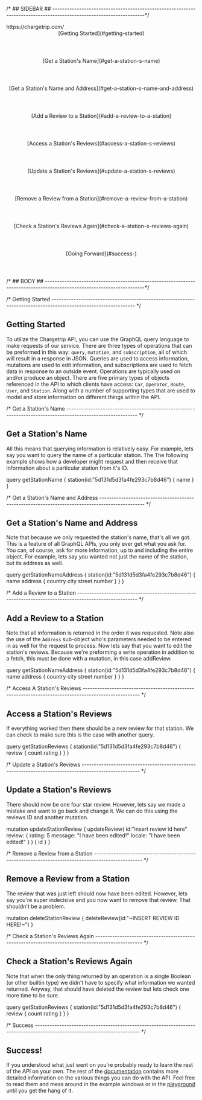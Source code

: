 /* ## SIDEBAR ## --------------------------------------------------------------------------------------------------------------------*/

<Sidebar>
<Logo>https://chargetrip.com/</Logo>
<Line>
<Header>[Getting Started](#getting-started)</Header>
<Header>[Get a Station's Name](#get-a-station-s-name)</Header>
<Header>[Get a Station's Name and Address](#get-a-station-s-name-and-address)</Header>
<Header>[Add a Review to a Station](#add-a-review-to-a-station)</Header>
<Header>[Access a Station's Reviews](#access-a-station-s-reviews)</Header>
<Header>[Update a Station's Reviews](#update-a-station-s-reviews)</Header>
<Header>[Remove a Review from a Station](#remove-a-review-from-a-station)</Header>
<Header>[Check a Station's Reviews Again](#check-a-station-s-reviews-again)</Header>
<Header>[Going Forward](#success-)</Header>
</Sidebar>

/* ## BODY ## -----------------------------------------------------------------------------------------------------------------------*/

<Body>

/* Getting Started  ---------------------------------------------------------------------------------------------------------------- */

<Full>

## Getting Started

To utilize the Chargetrip API, you can use the GraphQL query language to make requests of our service. There are three types of operations that can be preformed in this way: `query`, `mutation`, and `subscription`, all of which will result in a response in JSON. Queries are used to access information, mutations are used to edit information, and subscriptions are used to fetch data in response to an outside event. Operations are typically used on and/or produce an object. There are five primary types of objects referenced in the API to which clients have access: `Car`, `Operator`, `Route`, `User`, and `Station`. Along with a number of supporting types that are used to model and store information on different things within the API.

</Full>

<Line>

/* Get a Station's Name  ----------------------------------------------------------------------------------------------------------- */

<Left>

## Get a Station's Name

All this means that querying information is relatively easy. For example, lets say you want to query the name of a particular station. The The following example shows how a developer might request and then receive that information about a particular station from it's ID.

</Left> <Right>

<Example>query getStationName {
  station(id:"5d131d5d3fa4fe293c7b8d46") {
    name
  }
}</Example>

</Right>

<Line>

/* Get a Station's Name and Address ------------------------------------------------------------------------------------------------ */

<Left>

## Get a Station's Name and Address

Note that because we only requested the station's name, that's all we got. This is a feature of all GraphQL APIs, you only ever get what you ask for. 
You can, of course, ask for more information, up to and including the entire object. For example, lets say you wanted not just the name of the station, but its address as well.

</Left> <Right>

<Example>query getStationNameAddress {
  station(id:"5d131d5d3fa4fe293c7b8d46") {
    name
    address {
      country
      city
      street
      number
    }
  }
}</Example>

</Right>

<Line>

/* Add a Review to a Station ------------------------------------------------------------------------------------------------------- */

<Left>

## Add a Review to a Station

Note that all information is returned in the order it was requested. Note also the use of the `Address` sub-object who's parameters needed to be entered in as well for the request to process.
Now lets say that you want to edit the station's reviews. Because we're preforming a write operation in addition to a fetch, this must be done with a mutation, in this case addReview.

</Left> <Right>

<Example>query getStationNameAddress {
  station(id:"5d131d5d3fa4fe293c7b8d46") {
    name
    address {
      country
      city
      street
      number
    }
  }
}</Example>

</Right>

<Line>

/* Access A Station's Reviews ----------------------------------------------------------------------------------------------------- */

<Left>

## Access a Station's Reviews

If everything worked then there should be a new review for that station. We can check to make sure this is the case with another query.

</Left> <Right>

<Example>query getStationReviews {
  station(id:"5d131d5d3fa4fe293c7b8d46") {
    review {
      count
      rating
    }
  }
}</Example>

</Right>

<Line>

/* Update a Station's Reviews ------------------------------------------------------------------------------------------------------ */

<Left>

## Update a Station's Reviews

There should now be one four star review. However, lets say we made a mistake and want to go back and change it. We can do this using the reviews ID and another mutation.

</Left> <Right>

<Example>mutation updateStationReview {
  updateReview(
    id:"insert review id here"
    review: {
      rating: 5
      message: "I have been edited!"
      locale: "I have been edited!"
    }
  ) {
    id
  }
}</Example>

</Right>

<Line>

/* Remove a Review from a Station -------------------------------------------------------------------------------------------------- */

<Left>

## Remove a Review from a Station

The review that was just left should now have been edited. However, lets say you're super indecisive and you now want to remove that review. That shouldn't be a problem.

</Left> <Right>

<Example>mutation deleteStationReview {
  deleteReview(id:"~INSERT REVIEW ID HERE!~")
}</Example>

</Right>

<Line>

/* Check a Station's Reviews Again ------------------------------------------------------------------------------------------------- */

<Left>

## Check a Station's Reviews Again

Note that when the only thing returned by an operation is a single Boolean (or other builtin type) we didn't have to specify what information we wanted returned. Anyway, that should have deleted the review but lets check one more time to be sure.

</Left> <Right>

<Example>query getStationReviews {
  station(id:"5d131d5d3fa4fe293c7b8d46") {
    review {
      count
      rating
    }
  }
}</Example>

</Right>

<Line>

/* Success ------------------------------------------------------------------------------------------------------------------------- */

<Full>

## Success!

If you understood what just went on you're probably ready to learn the rest of the API on your own. The rest of the [documentation](/) contains more detailed information on the various things you can do with the API. Feel free to read them and mess around in the example windows or in the [playground](https://chargetrip.innobyte.ro/graphql) until you get the hang of it.

</Full>

</Body>